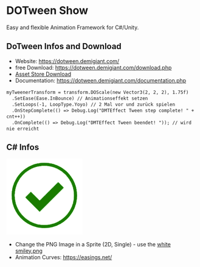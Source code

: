 # DOTween Show

Easy and flexible Animation Framework for C#/Unity.

## DoTween Infos and Download

* Website: https://dotween.demigiant.com/
* free Download: https://dotween.demigiant.com/download.php
* [Asset Store Download](https://assetstore.unity.com/packages/tools/animation/dotween-hotween-v2-27676?srsltid=AfmBOorXRxugKiRzbLOT3d9xsTfoTs6TSaum2Oz47m6NgQAi4IBZuX-_)
* Documentation: https://dotween.demigiant.com/documentation.php

```
myTweenerTransform = transform.DOScale(new Vector3(2, 2, 2), 1.75f)
  .SetEase(Ease.InBounce) // Animationseffekt setzen
  .SetLoops(-1, LoopType.Yoyo) // 2 Mal vor und zurück spielen
  .OnStepComplete(() => Debug.Log("DMTEffect Tween step complete! " + cnt++))
  .OnComplete(() => Debug.Log("DMTEffect Tween beendet! ")); // wird nie erreicht
```

## C# Infos

![Working Image (Sprite)](./pic/ok_gruen.png)

* Change the PNG Image in a Sprite (2D, Single) - use the [white smiley.png](./pic/smiley.png)
* Animation Curves: https://easings.net/

